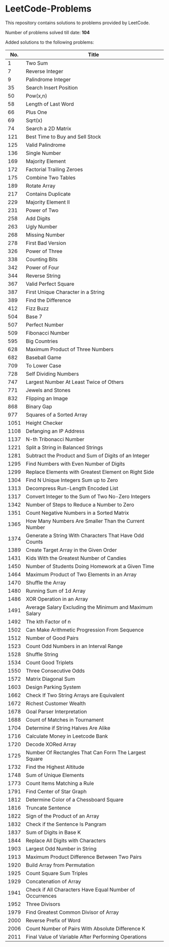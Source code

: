 # LeetCode-Problems
This repository contains solutions to problems provided by LeetCode.


Number of problems solved till date: <b> 104 </b>

Added solutions to the following problems:

| No. | Title |
| ----- | ----- |
| 1 | Two Sum |
| 7 | Reverse Integer |
| 9 | Palindrome Integer |
| 35 | Search Insert Position |
| 50 | Pow(x,n) |
| 58 | Length of Last Word |
| 66 | Plus One |
| 69 | Sqrt(x) |
| 74 | Search a 2D Matrix |
| 121 | Best Time to Buy and Sell Stock |
| 125 | Valid Palindrome |
| 136 | Single Number |
| 169 | Majority Element |
| 172 | Factorial Trailing Zeroes |
| 175 | Combine Two Tables |
| 189 | Rotate Array |
| 217 | Contains Duplicate |
| 229 | Majority Element II |
| 231 | Power of Two |
| 258 | Add Digits |
| 263 | Ugly Number |
| 268 | Missing Number |
| 278 | First Bad Version |
| 326 | Power of Three |
| 338 | Counting Bits |
| 342 | Power of Four |
| 344 | Reverse String |
| 367 | Valid Perfect Square |
| 387 | First Unique Character in a String |
| 389 | Find the Difference |
| 412 | Fizz Buzz |
| 504 | Base 7 |
| 507 | Perfect Number |
| 509 | Fibonacci Number |
| 595 | Big Countries |
| 628 | Maximum Product of Three Numbers |
| 682 | Baseball Game |
| 709 | To Lower Case |
| 728 | Self Dividing Numbers |
| 747 | Largest Number At Least Twice of Others |
| 771 | Jewels and Stones |
| 832 | Flipping an Image |
| 868 | Binary Gap |
| 977 | Squares of a Sorted Array |
| 1051 | Height Checker | 
| 1108 | Defanging an IP Address |
| 1137 | N-th Tribonacci Number |
| 1221 | Split a String in Balanced Strings |
| 1281 | Subtract the Product and Sum of Digits of an Integer |
| 1295 | Find Numbers with Even Number of Digits | 
| 1299 | Replace Elements with Greatest Element on Right Side |
| 1304 | Find N Unique Integers Sum up to Zero |
| 1313 | Decompress Run-Length Encoded List |
| 1317 | Convert Integer to the Sum of Two No-Zero Integers |
| 1342 | Number of Steps to Reduce a Number to Zero |
| 1351 | Count Negative Numbers in a Sorted Matrix |
| 1365 | How Many Numbers Are Smaller Than the Current Number |
| 1374 | Generate a String With Characters That Have Odd Counts |
| 1389 | Create Target Array in the Given Order |
| 1431 | Kids With the Greatest Number of Candies |
| 1450 | Number of Students Doing Homework at a Given Time |
| 1464 | Maximum Product of Two Elements in an Array |
| 1470 | Shuffle the Array |
| 1480 | Running Sum of 1d Array |
| 1486 | XOR Operation in an Array |
| 1491 | Average Salary Excluding the Minimum and Maximum Salary |
| 1492 | The kth Factor of n |
| 1502 | Can Make Arithmetic Progression From Sequence |
| 1512 | Number of Good Pairs |
| 1523 | Count Odd Numbers in an Interval Range |
| 1528 | Shuffle String |
| 1534 | Count Good Triplets |
| 1550 | Three Consecutive Odds |
| 1572 | Matrix Diagonal Sum |
| 1603 | Design Parking System |
| 1662 | Check If Two String Arrays are Equivalent |
| 1672 | Richest Customer Wealth |
| 1678 | Goal Parser Interpretation |
| 1688 | Count of Matches in Tournament |
| 1704 | Determine if String Halves Are Alike |
| 1716 | Calculate Money in Leetcode Bank |
| 1720 | Decode XORed Array |
| 1725 | Number Of Rectangles That Can Form The Largest Square |
| 1732 | Find the Highest Altitude |
| 1748 | Sum of Unique Elements |
| 1773 | Count Items Matching a Rule |
| 1791 | Find Center of Star Graph |
| 1812 | Determine Color of a Chessboard Square |
| 1816 | Truncate Sentence |
| 1822 | Sign of the Product of an Array |
| 1832 | Check if the Sentence Is Pangram |
| 1837 | Sum of Digits in Base K |
| 1844 | Replace All Digits with Characters |
| 1903 | Largest Odd Number in String |
| 1913 | Maximum Product Difference Between Two Pairs |
| 1920 | Build Array from Permutation |
| 1925 | Count Square Sum Triples |
| 1929 | Concatenation of Array |
| 1941 | Check if All Characters Have Equal Number of Occurrences |
| 1952 | Three Divisors |
| 1979 | Find Greatest Common Divisor of Array |
| 2000 | Reverse Prefix of Word |
| 2006 | Count Number of Pairs With Absolute Difference K |
| 2011 | Final Value of Variable After Performing Operations |
